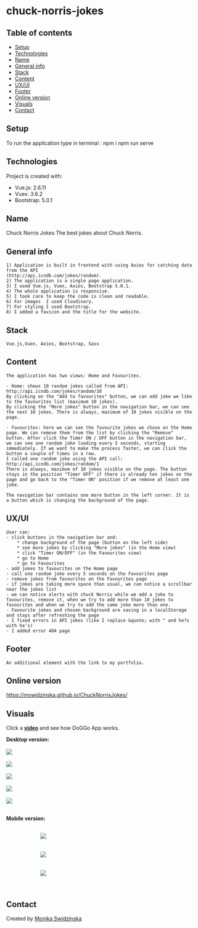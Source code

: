 # chuck-norris-jokes

## Table of contents

-   [Setup](#setup)
-   [Technologies](#technologies)
-   [Name](#name)
-   [General info](#general-info)
-   [Stack](#stack)
-   [Content](#content)
-   [UX/UI](#uxui)
-   [Footer](#footer)
-   [Online version](#online-version)
-   [Visuals](#visuals)
-   [Contact](#contact)

## Setup

To run the application type in terminal :
npm i
npm run serve

## Technologies

Project is created with:

-   Vue.js: 2.6.11
-   Vuex: 3.6.2
-   Bootstrap: 5.0.1

## Name

Chuck Norris Jokes
The best jokes about Chuck Norris.

## General info

    1) Application is built in frontend with using Axios for catching data from the API
    (http://api.icndb.com/jokes/random).
    2) The application is a single page application.
    3) I used Vue.js, Vuex, Axios, Bootstrap 5.0.1.
    4) The whole application is responsive.
    5) I took care to keep the code is clean and readable.
    6) For images  I used Cloudinary.
    7) For styling I used Bootstrap.
    8) I added a favicon and the title for the website.

## Stack

    Vue.js,Vuex, Axios, Bootstrap, Sass

## Content

    The application has two views: Home and Favourites.

    - Home: shows 10 random jokes called from API: http://api.icndb.com/jokes/random/10
    By clicking on the "Add to favourites" button, we can add joke we like to the favourites list (maximum 10 jokes).
    By clicking the "More jokes" button in the navigation bar, we can see the next 10 jokes. There is always, maximum of 10 jokes visible on the page.

    - Favourites: here we can see the favourite jokes we chose on the Home page. We can remove them from the list by clicking the "Remove" button. After click the Timer ON / OFF button in the navigation bar, we can see one random joke loading every 5 seconds, starting immediately. If we want to make the process faster, we can click the button a couple of times in a row.
    I called one random joke using the API call: http://api.icndb.com/jokes/random/1
    There is always, maximum of 10 jokes visible on the page. The button stays in the position "Timer OFF" if there is already ten jokes on the page and go back to the "Timer ON" position if we remove at least one joke.

    The navigation bar contains one more button in the left corner. It is a button which is changing the background of the page.

## UX/UI

    User can:
    - click buttons in the navigation bar and:
        * change background of the page (button on the left side)
        * see more jokes by clicking "More jokes" (in the Home view)
        * click "Timer ON/OFF" (in the Favourites view)
        * go to Home
        * go to Favourites
    - add jokes to favourites on the Home page
    - call one random joke every 5 seconds on the Favourites page
    - remove jokes from favourites on the Favourites page
    - if jokes are taking more space than usual, we can notice a scrollbar near the jokes list
    - we can notice alerts with chuck Norris while we add a joke to favourites, remove it, when we try to add more than 10 jokes to favourites and when we try to add the same joke more than one.
    - Favourite jokes and chosen background are saving in a localStorage and stays after refreshing the page
    - I fixed errors in API jokes (like I replace &quote; with " and he?s with he's)
    - I added error 404 page

## Footer

    An additional element with the link to my portfolio.

## Online version

<a href="https://mswidzinska.github.io/ChuckNorrisJokes/">https://mswidzinska.github.io/ChuckNorrisJokes/</a>

## Visuals

Click a <a href="https://youtu.be/0OLYROgiJqk"><b>video</b></a> and see how DoGGo App works.

<b>Desktop version:</b>
<br><br>
<img src="https://res.cloudinary.com/mokaweb/image/upload/c_scale,w_800/v1621110419/ChuckNorrisJokes/CN1.png" />
<br><br>
<img src="https://res.cloudinary.com/mokaweb/image/upload/c_scale,w_800/v1621110413/ChuckNorrisJokes/CN2.png" />
<br><br>
<img src="https://res.cloudinary.com/mokaweb/image/upload/c_scale,w_800/v1621110411/ChuckNorrisJokes/CN3.png" />
<br><br>
<img src="https://res.cloudinary.com/mokaweb/image/upload/c_scale,w_800/v1621110415/ChuckNorrisJokes/CN4.png" />
<br><br>
<img src="https://res.cloudinary.com/mokaweb/image/upload/c_scale,w_800/v1621112184/ChuckNorrisJokes/CN5.png" />
<br><br>

<b>Mobile version:</b>
<br><br>

<div style="display: flex; justify-content: center; width: 200px">
<img src="https://res.cloudinary.com/mokaweb/image/upload/c_scale,w_200/v1621112066/ChuckNorrisJokes/CN1-mobile.png" />
</div>
<br><br>
<div style="display: flex; justify-content: center; width: 200px">
<img src="https://res.cloudinary.com/mokaweb/image/upload/c_scale,w_200/v1621112067/ChuckNorrisJokes/CN2-mobile.png" />
</div>
<br><br>
<div style="display: flex; justify-content: center; width: 200px">
<img src="https://res.cloudinary.com/mokaweb/image/upload/c_scale,w_200/v1621112519/ChuckNorrisJokes/CN3-mobile.png" />
</div>
<br><br>

## Contact

Created by <a href="https://monikaswidzinska.netlify.app">Monika Swidzinska</a>
